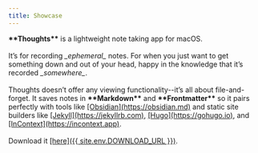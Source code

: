 ```yaml
---
title: Showcase
---
```


<div>
    <strong>**Thoughts**</strong> is a lightweight note taking app for macOS.
</div>
<div>&nbsp;</div>
<div>
    It’s for recording <em>_ephemeral_</em> notes. For when you just want to get something down and out of your head, happy in the knowledge that it’s recorded <em>_somewhere_</em>.
</div>
<div>&nbsp;</div>
<div>
    Thoughts doesn’t offer any viewing functionality--it’s all about file-and-forget. It saves notes in <strong>**Markdown**</strong> and <strong>**Frontmatter**</strong> so it pairs perfectly with tools like <a href="https://obsidian.md" target="_blank">[Obsidian](https://obsidian.md)</a> and static site builders like <a href="https://jekyllrb.com" target="_blank">[Jekyll](https://jekyllrb.com)</a>, <a href="https://gohugo.io" target="_blank">[Hugo](https://gohugo.io)</a>, and <a href="https://incontext.app" target="_blank">[InContext](https://incontext.app)</a>.
</div>
<div>&nbsp;</div>
<div>
    Download it <a href="{{ site.env.DOWNLOAD_URL }}">[here]({{ site.env.DOWNLOAD_URL }})</a>.
</div>
